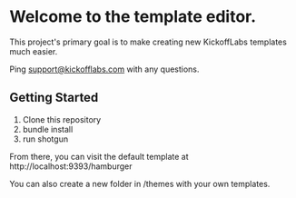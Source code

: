 # Welcome to the template editor. 

This project's primary goal is to make creating new KickoffLabs templates much easier. 

Ping support@kickofflabs.com with any questions. 

## Getting Started

1. Clone this repository
1. bundle install
1. run shotgun 

From there, you can visit the default template at http://localhost:9393/hamburger

You can also create a new folder in /themes with your own templates. 
